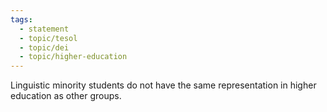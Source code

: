 ```yaml
---
tags:
  - statement
  - topic/tesol
  - topic/dei
  - topic/higher-education
---
```

Linguistic minority students do not have the same representation in higher education as other groups.